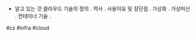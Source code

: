 
* 알고 있는 것
	클라우드 기술의 정의 
		. 
	역사
		.
	사용이유 및 장단점
		.
	가상화 
		.
	가상머신
		.
	컨테이너 기술
		. 
		


#cs
#infra
#cloud